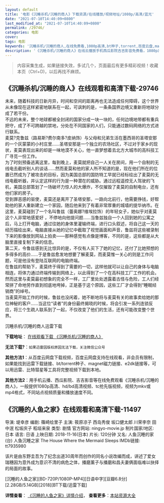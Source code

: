 ```yaml
---
layout: default
title: '电影《沉睡杀机/沉睡的商人》下载资源/在线播放/视频地址/1080p/高清/蓝光'
date: "2021-07-10T14:40:09+0800"
last_modified_at: "2021-07-10T14:40:09+0800"
permalink: /29746/
categories: 电影
cover:
tags: 电影
keywords: '沉睡杀机/沉睡的商人,在线免费看,1080p高清,bt种子,torrent,百度云盘,magnet,磁力链,迅雷下载资源'
description: '《沉睡杀机/沉睡的商人》在线云播放手机西瓜影院吉吉影音免费看，1080p高清bd/hd未删减完整版和tc抢先枪版，mkv/mp4格式，附带bt/torrent种子、magnet/磁力链、百度云盘、网盘资源迅雷下载链接'
---
```


>内容采集生成，如果链接失效，多试几个，页面最后有更多精彩视频！收藏本页（Ctrl+D)，以后再找不麻烦。


## 《沉睡杀机/沉睡的商人》在线观看和高清下载-29746

未来，随着科技的日新月异，时间和空间的距离再也无法造成任何障碍，这个世界从未像现在这样紧密地联系在一起，可讽刺的是，一条条国界边境又重新将地球分成了若干份。<br /> 不远的未来，整个地球都被全封闭的国家分成一块一块的，任何边境地带都有重兵把守，成了不可跨越的禁地，分处在不同国家的人们，只能通过数码网络的方式进行联系。<br /> 麦莫?克鲁兹（路易斯?费尔南多?皮纳饰）与父母和兄弟生活在墨西哥的圣塔安那的一个灰蒙蒙的小村庄里&hellip;…圣塔安那是一个独立的农场社区，不过对于家乡的现状，麦莫表现出来的却是一味地漠不关心，他一直梦想着去北方大城市的高科技工厂寻觅一份工作。<br /> 为了时刻预备逃离这里，每到晚上，麦莫就把自己一人关在房间，用一个自制的无线电去截听别人的谈话&hellip;…然而麦莫和他的家人所不知道的是，现在他们所在的位置已然成为了被攻击的目标，因为美国总部的国防特工早就已经标绘出了麦莫的无线电截听器，并认定这样的行为是一种潜在的威胁。通过远程遥控无人驾驶的飞机，美国总部策划了一场破坏力惊人的大爆炸，不仅摧毁了麦莫的自制电台，还有他们家的房子。<br /> 受到罪恶感的驱使，麦莫还是离开了圣塔安那，一路向北前行，他需要挣钱，好帮助他的家人重新建立一个家园，随后他来到了有着非常厚重的城墙的提华纳市。在这里，麦莫碰到了一个名叫鲁兹（蕾奥娜?维埃拉饰）的年轻女子，她似乎对麦莫这个人非常地感爱好 ，不停地向他提问题&hellip;…当鲁兹独自一个人回到她的公寓之后，马上打开电脑，通过往她的身体里灌输终端，进行口头叙述，将自己这一天的经历描绘出来，电脑直接从她的记忆中截取了视觉画面和声音，鲁兹将这些被录制下来的影像放到网站上拍卖——那种感觉有点像是博客，不同的是，这些都是从大脑里直接复制下来的信息。<br /> 第二天，令鲁兹感到无比惊异的是，不仅有人买下了她的记忆，还付了比她预想的多得多的高价……于是鲁兹愈发地想要了解麦莫，而麦莫惟一关心的则是工作问题，可是他没有登陆互联网的电脑终端。<br /> 在鲁兹的帮助下，麦莫终于得到了需要的一切，这样他就可以让自己的身体与电脑相连，将体力通过终端传输到网络上，以此得到了一个在高科技工厂工作的机会。然而这里与麦莫最初想象的完全不一样，工厂里处处透露着古怪与危险，工人们经常拼了命地劳作直到彻底地垮掉，正是基于这个原因，这些工厂才会得到&ldquo;睡眠经销商&rdquo;的绰号。<br /> 当麦莫开始工作的时候，鲁兹也没闲着，她不断地将与麦莫有关的故事卖给她的那位神秘的客户&hellip;…当这位&ldquo;读者&rdquo;的身份最终揭晓的时候，将会引发一系列连锁反应，将三个生疏人联系到了一起，不仅改变了他们的生活，还有可能改变整个世界。


沉睡杀机/沉睡的商人迅雷下载

**下载地址**： [在线观看下载 《沉睡杀机/沉睡的商人》](https://www.993dy.com//vod-detail-id-18962.html) 


**无法下载?**：`如果迅雷因版权原因无法下载，关注微信公众号 `

**其他方法1**：从百度云网盘下载视频，百度云网盘支持在线观看，非会员有限制，如果能找到迅雷下载链接、bt/torrent种子、magnet磁力链接、e2dk链接等，可以用迅雷、比特彗星等工具将完整视频下载到本地。

**其他方法2**：用手机云播、西瓜影院、吉吉影音等在线免费观看《沉睡杀机/沉睡的商人》，一般提供1080p高清、hd/bd高清视频、tc抢先版视频，视频为mkv或mp4格式，不同站点视频质量和播放速度不同。


## 《沉睡的人鱼之家》在线观看和高清下载-11497

导演: 堤幸彦 编剧: 篠崎绘里子 主演: 筱原凉子 西岛秀俊 坂口健太郎 川荣李奈 田中泯 松坂庆子 稻垣来泉 类型: 剧情 官方网站: ningyo-movie.jp 制片国家/地区: 日本 语言: 日语 上映日期: 2018-11-16(日本) 片长: 120分钟 又名: 人鱼沉睡的家(台) 人鱼沉睡之家 The House Where the Mermaid Sleeps IMDb链接: tt7935980

该片是由东野圭吾为了纪念出道30周年而创作的同名小说改编而成，讲述了爱女瑞穗因为意外成为意识不清的病危之体，播磨薰子与播磨和昌夫妻俩面临难以抉择的局面的故事。


[沉睡的人鱼之家][BD-720P/1080P-MP4][日语中字][豆瓣6.8分][2.28GB/5.14GB][2018][BT下载/迅雷下载]

**详情查看**： [《沉睡的人鱼之家》详情介绍](/movie/11497/)， **查看更多**：[本站资源大全](/movie/t/all/)

